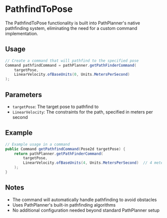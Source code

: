 # PathfindToPose

The PathfindToPose functionality is built into PathPlanner's native pathfinding system, eliminating the need for a custom command implementation.

## Usage

```java
// Create a command that will pathfind to the specified pose
Command pathfindCommand = pathPlanner.getPathFinderCommand(
    targetPose,
    LinearVelocity.ofBaseUnits(0, Units.MetersPerSecond)
);
```

## Parameters

- `targetPose`: The target pose to pathfind to
- `LinearVelocity`: The constraints for the path, specified in meters per second

## Example

```java
// Example usage in a command
public Command getPathfindCommand(Pose2d targetPose) {
    return pathPlanner.getPathFinderCommand(
        targetPose,
        LinearVelocity.ofBaseUnits(4, Units.MetersPerSecond)  // 4 meters per second
    );
}
```

## Notes

- The command will automatically handle pathfinding to avoid obstacles
- Uses PathPlanner's built-in pathfinding algorithms
- No additional configuration needed beyond standard PathPlanner setup
